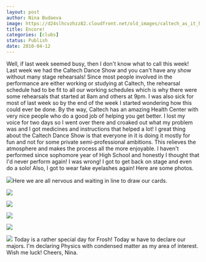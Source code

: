 ```yaml
---
layout: post
author: Nina Budaeva
image: https://d24slhcvzhzz82.cloudfront.net/old_images/caltech_as_it_happens/6a0105349b8251970b01347fd2b078970c.jpg
title: Encore!
categories: [clubs]
status: Publish
date: 2010-04-12
---
```


Well, if last week seemed busy, then I don't know what to call this week! Last week we had the Caltech Dance Show and you can't have any show without many stage rehearsals! Since most people involved in the performance are either working or studying at Caltech, the rehearsal schedule had to be fit to all our working schedules which is why there were some rehearsals that started at 8am and others at 9pm. I was also sick for most of last week so by the end of the week I started wondering how this could ever be done. By the way, Caltech has an amazing Health Center with very nice people who do a good job of helping you get better. I lost my voice for two days so I went over there and croaked out what my problem was and I got medicines and instructions that helped a lot! 
I great thing about the Caltech Dance Show is that everyone in it is doing it mostly for fun and not for some private semi-professional ambitions. This relieves the atmosphere and makes the process all the more enjoyable. I haven't performed since sophomore year of High School and honestly I thought that I'd never perform again! I was wrong! I got to get back on stage and even do a solo! Also, I got to wear fake eyelashes again! Here are some photos.


![](https://d24slhcvzhzz82.cloudfront.net/old_images/caltech_as_it_happens/6a0105349b8251970b0133eca2bf8c970b.jpg)Here we are all nervous and waiting in line to draw our cards.


![](https://d24slhcvzhzz82.cloudfront.net/old_images/caltech_as_it_happens/6a0105349b8251970b01347fd2b3f8970c.jpg)

![](https://d24slhcvzhzz82.cloudfront.net/old_images/caltech_as_it_happens/6a0105349b8251970b01347fd2b472970c.jpg)

![](https://d24slhcvzhzz82.cloudfront.net/old_images/caltech_as_it_happens/6a0105349b8251970b01347fd2b4f7970c.jpg)

![](https://d24slhcvzhzz82.cloudfront.net/old_images/caltech_as_it_happens/6a0105349b8251970b01347fd2b56a970c.jpg)

![](https://d24slhcvzhzz82.cloudfront.net/old_images/caltech_as_it_happens/6a0105349b8251970b01347fd2b611970c.jpg)
 Today is a rather special day for Frosh! Today w have to declare our majors. I'm declaring Physics with condensed matter as my area of interest. Wish me luck!
 Cheers,
 Nina.

